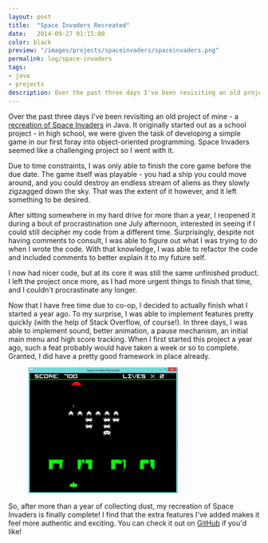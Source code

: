 ```yaml
---
layout: post
title:  "Space Invaders Recreated"
date:   2014-09-27 01:15:00
color: black
preview: "/images/projects/spaceinvaders/spaceinvaders.png"
permalink: log/space-invaders
tags:
- java
- projects
description: Over the past three days I've been revisiting an old project of mine - a recreation of Space Invaders in Java.
---
```


Over the past three days I've been revisiting an old project of mine - a 
<a href="https://github.com/lloydtorres/space-invaders-recreated">recreation of Space Invaders</a> in Java. It originally started out as a 
school project - in high school, we were given the task of developing a simple game in our first foray into object-oriented 
programming. Space Invaders seemed like a challenging project so I went with it.

Due to time constraints, I was only able to finish the core game before the due date. The game itself was playable - you had a 
ship you could move around, and you could destroy an endless stream of aliens as they slowly zigzagged down the sky. That was the 
extent of it however, and it left something to be desired.

After sitting somewhere in my hard drive for more than a year, I reopened it during a bout of procrastination one July afternoon, 
interested in seeing if I could still decipher my code from a different time. Surprisingly, despite not having comments to 
consult, I was able to figure out what I was trying to do when I wrote the code. With that knowledge, I was able to refactor the 
code and included comments to better explain it to my future self.

I now had nicer code, but at its core it was still the same unfinished product. I left the project once more, as I had more 
urgent things to finish that time, and I couldn't procrastinate any longer.

Now that I have free time due to co-op, I decided to actually finish what I started a year ago. To my surprise, I was able to 
implement features pretty quickly (with the help of Stack Overflow, of course!). In three days, I was able to implement sound, 
better animation, a pause mechanism, an initial main menu and high score tracking. When I first started this project a year ago, 
such a feat probably would have taken a week or so to complete. Granted, I did have a pretty good framework in place already.

<figure>
    <img src="/images/projects/spaceinvaders/spaceinvaders.png" width="300px" title="Space Invaders Recreated" alt="Space Invaders Recreated"/>
</figure>

So, after more than a year of collecting dust, my recreation of Space Invaders is finally complete! I find that the extra features 
I've added makes it feel more authentic and exciting. You can check it out on [GitHub](https://github.com/lloydtorres/space-invaders-recreated)
if you'd like!